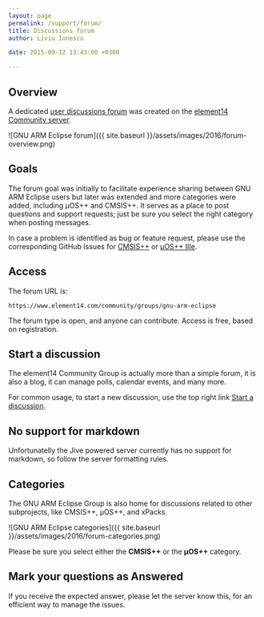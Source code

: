 ```yaml
---
layout: page
permalink: /support/forum/
title: Discussions forum
author: Liviu Ionescu

date: 2015-09-12 13:43:00 +0300

---
```


## Overview

A dedicated [user discussions forum](https://www.element14.com/community/groups/gnu-arm-eclipse) was created on the [element14 Community server](https://www.element14.com/community/welcome).

![GNU ARM Eclipse forum]({{ site.baseurl }}/assets/images/2016/forum-overview.png)

## Goals

The forum goal was initially to facilitate experience sharing between GNU ARM Eclipse users but later was extended and more categories were added, including µOS++ and CMSIS++. It serves as a place to post questions and support requests; just be sure you select the right category when posting messages.

In case a problem is identified as bug or feature request, please use the corresponding GitHub Issues for  [CMSIS++](https://github.com/micro-os-plus/cmsis-plus/issues/) or [µOS++ IIIe](https://github.com/micro-os-plus/micro-os-plus-iii/issues/).

## Access

The forum URL is:

`https://www.element14.com/community/groups/gnu-arm-eclipse`

The forum type is open, and anyone can contribute. Access is free, based on registration.

## Start a discussion

The element14 Community Group is actually more than a simple forum, it is also a blog, it can manage polls, calendar events, and many more.

For common usage, to start a new discussion, use the top right link [Start a discussion](https://www.element14.com/community/discussion/create.jspa?containerID=2436&containerType=700).

## No support for markdown

Unfortunatelly the Jive powered server currently has no support for markdown, so follow the server formatting rules.

## Categories

The GNU ARM Eclipse Group is also home for discussions related to other subprojects, like CMSIS++, µOS++, and xPacks.

![GNU ARM Eclipse categories]({{ site.baseurl }}/assets/images/2016/forum-categories.png)

Please be sure you select either the **CMSIS++** or the **µOS++** category.

## Mark your questions as Answered

If you receive the expected answer, please let the server know this, for an efficient way to manage the issues.
